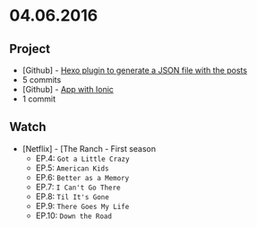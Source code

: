 # 04.06.2016

## Project

- \[Github\] - [Hexo plugin to generate a JSON file with the posts](https://github.com/resource-solutions/resource-hexo-json-data.git)
 - 5 commits
- \[Github\] - [App with Ionic](https://github.com/descco/app-descco.git)
 - 1 commit


## Watch

- \[Netflix\] - [The Ranch - First season
  - EP.4: `Got a Little Crazy`
  - EP.5: `American Kids`
  - EP.6: `Better as a Memory`
  - EP.7: `I Can't Go There`
  - EP.8: `Til It's Gone`
  - EP.9: `There Goes My Life`
  - EP.10: `Down the Road`
